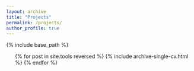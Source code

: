 ```yaml
---
layout: archive
title: "Projects"
permalink: /projects/
author_profile: true
---
```


{% include base_path %}

<ul>{% for post in site.tools reversed %}
    {% include archive-single-cv.html %}
    {% endfor %}</ul>